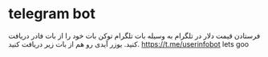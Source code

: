 # telegram bot

فرستادن قیمت دلار در تلگرام به وسیله بات تلگرام
توکن بات خود را از بات فادر دریافت کنید.
یوزر آیدی رو هم از بات زیر دریافت کنید.
https://t.me/userinfobot
lets goo

